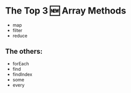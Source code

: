 # The Top 3 🆕 Array Methods

- map
- filter
- reduce

## The others:

- forEach
- find
- findIndex
- some
- every
